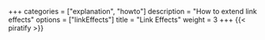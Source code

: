 +++
categories = ["explanation", "howto"]
description = "How to extend link effects"
options = ["linkEffects"]
title = "Link Effects"
weight = 3
+++
{{< piratify >}}